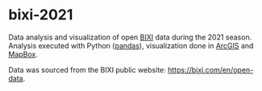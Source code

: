 # bixi-2021
Data analysis and visualization of open [BIXI](https://bixi.com/) data during the 2021 season. Analysis executed with Python ([pandas](https://pandas.pydata.org/)), visualization done in [ArcGIS](https://www.arcgis.com/index.html) and [MapBox](https://www.mapbox.com/).

Data was sourced from the BIXI public website: https://bixi.com/en/open-data. 
